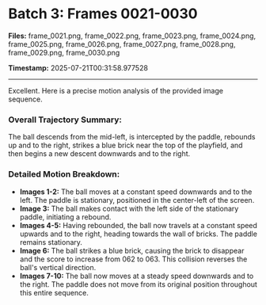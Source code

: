 # Batch 3: Frames 0021-0030

**Files:** frame_0021.png, frame_0022.png, frame_0023.png, frame_0024.png, frame_0025.png, frame_0026.png, frame_0027.png, frame_0028.png, frame_0029.png, frame_0030.png

**Timestamp:** 2025-07-21T00:31:58.977528

---

Excellent. Here is a precise motion analysis of the provided image sequence.

### Overall Trajectory Summary:
The ball descends from the mid-left, is intercepted by the paddle, rebounds up and to the right, strikes a blue brick near the top of the playfield, and then begins a new descent downwards and to the right.

### Detailed Motion Breakdown:
*   **Images 1-2:** The ball moves at a constant speed downwards and to the left. The paddle is stationary, positioned in the center-left of the screen.
*   **Image 3:** The ball makes contact with the left side of the stationary paddle, initiating a rebound.
*   **Images 4-5:** Having rebounded, the ball now travels at a constant speed upwards and to the right, heading towards the wall of bricks. The paddle remains stationary.
*   **Image 6:** The ball strikes a blue brick, causing the brick to disappear and the score to increase from 062 to 063. This collision reverses the ball's vertical direction.
*   **Images 7-10:** The ball now moves at a steady speed downwards and to the right. The paddle does not move from its original position throughout this entire sequence.
